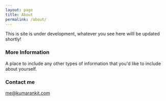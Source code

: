 ```yaml
---
layout: page
title: About
permalink: /about/
---
```


This is site is under development, whatever you see here willl be updated shortly!

### More Information

A place to include any other types of information that you'd like to include about yourself.

### Contact me

[me@kumarankit.com](mailto:me@kumarankit.com)